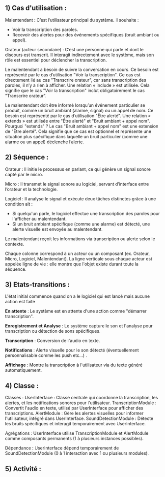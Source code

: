  ## 1) Cas d'utilisation :

Malentendant :
C’est l’utilisateur principal du système. Il souhaite :
- Voir la transcription des paroles.
- Recevoir des alertes pour des événements spécifiques (bruit ambiant ou appel).
  
Orateur (acteur secondaire) :
C’est une personne qui parle et dont le discours est transcrit. Il interagit indirectement avec le système, mais son rôle est essentiel pour déclencher la transcription.

Le malentendant a besoin de suivre la conversation en cours. Ce besoin est représenté par le cas d’utilisation "Voir la transcription".
Ce cas est directement lié au cas "Transcrire orateur", car sans transcription des paroles, il n’y a rien à afficher.
Une relation « include » est utilisée. Cela signifie que le cas "Voir la transcription" inclut obligatoirement le cas "Transcrire orateur".

Le malentendant doit être informé lorsqu’un événement particulier se produit, comme un bruit ambiant (alarme, signal) ou un appel de nom. Ce besoin est représenté par le cas d’utilisation "Être alerté".
Une relation « extends » est utilisée entre "Être alerté" et "Bruit ambiant + appel nom".
Pourquoi "extends" ?
Le cas "Bruit ambiant + appel nom" est une extension de "Être alerté". Cela signifie que ce cas est optionnel et représente une situation plus spécifique dans laquelle un bruit particulier (comme une alarme ou un appel) déclenche l’alerte.

## 2) Séquence : 

Orateur : Il initie le processus en parlant, ce qui génère un signal sonore capté par le micro.

Micro : Il transmet le signal sonore au logiciel, servant d’interface entre l’orateur et la technologie.

Logiciel : Il analyse le signal et exécute deux tâches distinctes grâce à une condition alt :

- Si quelqu'un parle, le logiciel effectue une transcription des paroles pour l'afficher au malentendant.
- Si un bruit ambiant spécifique (comme une alarme) est détecté, une alerte visuelle est envoyée au malentendant.
  
Le malentendant reçoit les informations via transcription ou alerte selon le contexte.

Chaque colonne correspond à un acteur ou un composant (ex. Orateur, Micro, Logiciel, Malentendant).
La ligne verticale sous chaque acteur est appelée ligne de vie : elle montre que l'objet existe durant toute la séquence.

## 3) Etats-transitions :

L'état initial commence quand on a le logiciel qui est lancé mais aucune action est faite

**En attente** : Le système est en attente d'une action comme "démarrer transcription".

**Enregistrement et Analyse** : Le système capture le son et l'analyse pour transcription ou détection de sons spécifiques.

**Transcription** : Conversion de l'audio en texte.

**Notifications** : Alerte visuelle pour le son détecté (éventuellement personnalisable comme les push etc...) .

**Affichage** : Montre la transcription à l'utilisateur via du texte généré automatiquement.



## 4) Classe :

Classes :
UserInterface : Classe centrale qui coordonne la transcription, les alertes, et les notifications sonores pour l'utilisateur.
TranscriptionModule : Convertit l'audio en texte, utilisé par UserInterface pour afficher des transcriptions.
AlertModule : Gère les alertes visuelles pour informer l'utilisateur, intégré dans UserInterface.
SoundDetectionModule : Détecte les bruits spécifiques et interagit temporairement avec UserInterface.

Agrégations :
UserInterface utilise TranscriptionModule et AlertModule comme composants permanents (1 à plusieurs instances possibles).

Dépendance :
UserInterface dépend temporairement de SoundDetectionModule (0 à 1 interaction avec 1 ou plusieurs modules).

## 5) Activité :
